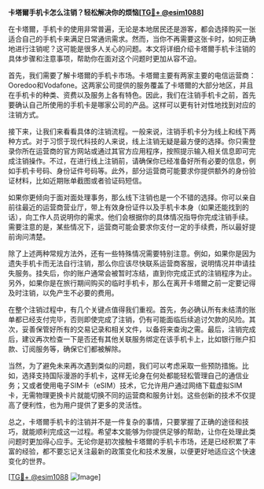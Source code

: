 **卡塔爾手机卡怎么注销？轻松解决你的烦恼[[TG💪+ @esim1088](https://t.me/s/esim1088)]**

在卡塔爾，手机卡的使用非常普遍，无论是本地居民还是游客，都会选择购买一张适合自己的手机卡来满足日常通讯需求。然而，当你不再需要这张卡时，如何正确地进行注销呢？这可能是很多人关心的问题。本文将详细介绍卡塔爾手机卡注销的具体步骤和注意事项，帮助你在面对这个问题时更加从容不迫。

首先，我们需要了解卡塔爾的手机卡市场。卡塔爾主要有两家主要的电信运营商：Ooredoo和Vodafone。这两家公司提供的服务覆盖了卡塔爾的大部分地区，并且在手机卡的种类、资费以及服务上各有特色。因此，我们在注销手机卡之前，首先要确认自己所使用的手机卡是哪家公司的产品。这样可以更有针对性地找到对应的注销方式。

接下来，让我们来看看具体的注销流程。一般来说，注销手机卡分为线上和线下两种方式。对于习惯于现代科技的人来说，线上注销无疑是最方便的选择。你只需登录你所在运营商的官方网站或通过其官方应用程序，按照提示输入相关信息即可完成注销操作。不过，在进行线上注销前，请确保你已经准备好所有必要的信息，例如手机卡号码、身份证件号码等。此外，部分运营商可能要求你提供额外的身份验证材料，比如近期账单截图或者验证码短信。

如果你更倾向于面对面处理事务，那么线下注销也是一个不错的选择。你可以亲自前往最近的运营商营业厅，带上有效身份证件以及手机卡本身（如果还能找到的话），向工作人员说明你的需求。他们会根据你的具体情况指导你完成注销手续。需要注意的是，某些情况下，运营商可能会要求你支付一定的手续费，所以最好提前询问清楚。

除了上述两种常规方法外，还有一些特殊情况需要特别注意。例如，如果你是因为遗失手机卡而无法自行注销，那么你应该尽快联系运营商客服，说明情况并申请挂失服务。挂失后，你的账户通常会被暂时冻结，直到你完成正式的注销程序为止。另外，如果你是在旅行期间购买的临时手机卡，那么在离开卡塔爾之前一定要记得及时注销，以免产生不必要的费用。

在整个注销过程中，有几个关键点值得我们重视。首先，务必确认所有未结清的账单都已经支付完毕，否则即使完成了注销，仍有可能面临后续追讨欠款的风险。其次，妥善保管好所有的交易记录和相关文件，以备将来查询之需。最后，注销完成后，建议再次检查一下是否还有其他关联服务绑定在该手机卡上，比如银行账户扣款、订阅服务等，确保它们都被解除。

当然，为了避免未来再次遇到类似的问题，我们可以考虑采取一些预防措施。比如，选择支持国际漫游的手机卡，这样无论身在何处都能轻松管理自己的通信业务；又或者使用电子SIM卡（eSIM）技术，它允许用户通过网络下载虚拟SIM卡，无需物理更换卡片就能切换不同的运营商和服务计划。这些创新的技术不仅提高了便利性，也为用户提供了更多的灵活性。

总之，卡塔爾手机卡的注销并不是一件复杂的事情，只要掌握了正确的途径和技巧，就能顺利完成这一过程。希望本文能够为你提供足够的帮助，让你在处理此类问题时更加得心应手。无论你是初次接触卡塔爾的手机卡市场，还是已经积累了丰富的经验，都不要忘记关注最新的政策变化和技术发展，以便更好地适应这个快速变化的世界。

[[TG💪+ @esim1088](https://t.me/s/esim1088) ![Image](https://i.postimg.cc/4NQfJmqS/Snipaste-2025-05-13-00-14-12.png)]